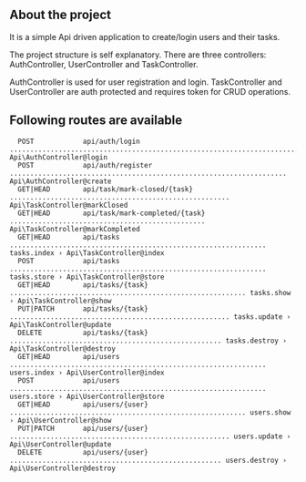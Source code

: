 ## About the project

It is a simple Api driven application to create/login users and their tasks.

The project structure is self explanatory.
There are three controllers: AuthController, UserController and TaskController.

AuthController is used for user registration and login.
TaskController and UserController are auth protected and requires token for CRUD operations.

## Following routes are available
```
  POST            api/auth/login ........................................................................ Api\AuthController@login
  POST            api/auth/register .................................................................... Api\AuthController@create
  GET|HEAD        api/task/mark-closed/{task} ...................................................... Api\TaskController@markClosed
  GET|HEAD        api/task/mark-completed/{task} ................................................ Api\TaskController@markCompleted
  GET|HEAD        api/tasks ............................................................... tasks.index › Api\TaskController@index
  POST            api/tasks ............................................................... tasks.store › Api\TaskController@store
  GET|HEAD        api/tasks/{task} .......................................................... tasks.show › Api\TaskController@show
  PUT|PATCH       api/tasks/{task} ...................................................... tasks.update › Api\TaskController@update
  DELETE          api/tasks/{task} .................................................... tasks.destroy › Api\TaskController@destroy
  GET|HEAD        api/users ............................................................... users.index › Api\UserController@index
  POST            api/users ............................................................... users.store › Api\UserController@store
  GET|HEAD        api/users/{user} .......................................................... users.show › Api\UserController@show
  PUT|PATCH       api/users/{user} ...................................................... users.update › Api\UserController@update
  DELETE          api/users/{user} .................................................... users.destroy › Api\UserController@destroy
```

